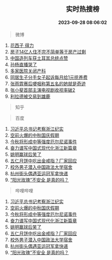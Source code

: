 <div align="center"><h2>实时热搜榜</h2><h4>2023-09-28 08:06:02</h4></div>

> 微博  

1. [花西子 得力](https://s.weibo.com/weibo?q=%E8%8A%B1%E8%A5%BF%E5%AD%90%20%E5%BE%97%E5%8A%9B&t=31&band_rank=1&Refer=top)<br />
2. [房子14亿人住不完不简单等于房产过剩](https://s.weibo.com/weibo?q=%23%E6%88%BF%E5%AD%9014%E4%BA%BF%E4%BA%BA%E4%BD%8F%E4%B8%8D%E5%AE%8C%E4%B8%8D%E7%AE%80%E5%8D%95%E7%AD%89%E4%BA%8E%E6%88%BF%E4%BA%A7%E8%BF%87%E5%89%A9%23&t=31&band_rank=2&Refer=top)<br />
3. [中国造列车获土耳其总统点赞](https://s.weibo.com/weibo?q=%23%E4%B8%AD%E5%9B%BD%E9%80%A0%E5%88%97%E8%BD%A6%E8%8E%B7%E5%9C%9F%E8%80%B3%E5%85%B6%E6%80%BB%E7%BB%9F%E7%82%B9%E8%B5%9E%23&t=31&band_rank=3&Refer=top)<br />
4. [孙杨直播哭了](https://s.weibo.com/weibo?q=%23%E5%AD%99%E6%9D%A8%E7%9B%B4%E6%92%AD%E5%93%AD%E4%BA%86%23&t=31&band_rank=4&Refer=top)<br />
5. [多家医院关闭产科](https://s.weibo.com/weibo?q=%23%E5%A4%9A%E5%AE%B6%E5%8C%BB%E9%99%A2%E5%85%B3%E9%97%AD%E4%BA%A7%E7%A7%91%23&t=31&band_rank=5&Refer=top)<br />
6. [同居生子分手女子起诉每月给1元抚养费](https://s.weibo.com/weibo?q=%23%E5%90%8C%E5%B1%85%E7%94%9F%E5%AD%90%E5%88%86%E6%89%8B%E5%A5%B3%E5%AD%90%E8%B5%B7%E8%AF%89%E6%AF%8F%E6%9C%88%E7%BB%991%E5%85%83%E6%8A%9A%E5%85%BB%E8%B4%B9%23&t=31&band_rank=6&Refer=top)<br />
7. [张雨霏赛后哽咽称第五名的她就是奇迹](https://s.weibo.com/weibo?q=%23%E5%BC%A0%E9%9B%A8%E9%9C%8F%E8%B5%9B%E5%90%8E%E5%93%BD%E5%92%BD%E7%A7%B0%E7%AC%AC%E4%BA%94%E5%90%8D%E7%9A%84%E5%A5%B9%E5%B0%B1%E6%98%AF%E5%A5%87%E8%BF%B9%23&t=31&band_rank=7&Refer=top)<br />
8. [张小斐首部主演电视剧收视率破2](https://s.weibo.com/weibo?q=%23%E5%BC%A0%E5%B0%8F%E6%96%90%E9%A6%96%E9%83%A8%E4%B8%BB%E6%BC%94%E7%94%B5%E8%A7%86%E5%89%A7%E6%94%B6%E8%A7%86%E7%8E%87%E7%A0%B42%23&t=31&band_rank=8&Refer=top)<br />
9. [利拉德被交易到雄鹿](https://s.weibo.com/weibo?q=%23%E5%88%A9%E6%8B%89%E5%BE%B7%E8%A2%AB%E4%BA%A4%E6%98%93%E5%88%B0%E9%9B%84%E9%B9%BF%23&t=31&band_rank=9&Refer=top)<br />

> 知乎  


> 百度  

1. [习近平总书记考察浙江纪实](https://www.baidu.com/s?wd=%E4%B9%A0%E8%BF%91%E5%B9%B3%E6%80%BB%E4%B9%A6%E8%AE%B0%E8%80%83%E5%AF%9F%E6%B5%99%E6%B1%9F%E7%BA%AA%E5%AE%9E&sa=fyb_news&rsv_dl=fyb_news)<br />
2. [空前火爆的中秋国庆假期](https://www.baidu.com/s?wd=%E7%A9%BA%E5%89%8D%E7%81%AB%E7%88%86%E7%9A%84%E4%B8%AD%E7%A7%8B%E5%9B%BD%E5%BA%86%E5%81%87%E6%9C%9F&sa=fyb_news&rsv_dl=fyb_news)<br />
3. [今秋将形成中等强度厄尔尼诺事件](https://www.baidu.com/s?wd=%E4%BB%8A%E7%A7%8B%E5%B0%86%E5%BD%A2%E6%88%90%E4%B8%AD%E7%AD%89%E5%BC%BA%E5%BA%A6%E5%8E%84%E5%B0%94%E5%B0%BC%E8%AF%BA%E4%BA%8B%E4%BB%B6&sa=fyb_news&rsv_dl=fyb_news)<br />
4. [奋力谱写中国式现代化浙江新篇章](https://www.baidu.com/s?wd=%E5%A5%8B%E5%8A%9B%E8%B0%B1%E5%86%99%E4%B8%AD%E5%9B%BD%E5%BC%8F%E7%8E%B0%E4%BB%A3%E5%8C%96%E6%B5%99%E6%B1%9F%E6%96%B0%E7%AF%87%E7%AB%A0&sa=fyb_news&rsv_dl=fyb_news)<br />
5. [姚明赢球后笑了](https://www.baidu.com/s?wd=%E5%A7%9A%E6%98%8E%E8%B5%A2%E7%90%83%E5%90%8E%E7%AC%91%E4%BA%86&sa=fyb_news&rsv_dl=fyb_news)<br />
6. [五仁月饼中吃出金戒指？厂家回应](https://www.baidu.com/s?wd=%E4%BA%94%E4%BB%81%E6%9C%88%E9%A5%BC%E4%B8%AD%E5%90%83%E5%87%BA%E9%87%91%E6%88%92%E6%8C%87%EF%BC%9F%E5%8E%82%E5%AE%B6%E5%9B%9E%E5%BA%94&sa=fyb_news&rsv_dl=fyb_news)<br />
7. [校外男子潜入中国政法大学宿舍](https://www.baidu.com/s?wd=%E6%A0%A1%E5%A4%96%E7%94%B7%E5%AD%90%E6%BD%9C%E5%85%A5%E4%B8%AD%E5%9B%BD%E6%94%BF%E6%B3%95%E5%A4%A7%E5%AD%A6%E5%AE%BF%E8%88%8D&sa=fyb_news&rsv_dl=fyb_news)<br />
8. [杭州街头偶遇亚运冠军拿快递](https://www.baidu.com/s?wd=%E6%9D%AD%E5%B7%9E%E8%A1%97%E5%A4%B4%E5%81%B6%E9%81%87%E4%BA%9A%E8%BF%90%E5%86%A0%E5%86%9B%E6%8B%BF%E5%BF%AB%E9%80%92&sa=fyb_news&rsv_dl=fyb_news)<br />
9. [“阳光玫瑰”不安全 是真的吗？](https://www.baidu.com/s?wd=%E2%80%9C%E9%98%B3%E5%85%89%E7%8E%AB%E7%91%B0%E2%80%9D%E4%B8%8D%E5%AE%89%E5%85%A8+%E6%98%AF%E7%9C%9F%E7%9A%84%E5%90%97%EF%BC%9F&sa=fyb_news&rsv_dl=fyb_news)<br />

> 哔哩哔哩  

1. [习近平总书记考察浙江纪实](https://www.baidu.com/s?wd=%E4%B9%A0%E8%BF%91%E5%B9%B3%E6%80%BB%E4%B9%A6%E8%AE%B0%E8%80%83%E5%AF%9F%E6%B5%99%E6%B1%9F%E7%BA%AA%E5%AE%9E&sa=fyb_news&rsv_dl=fyb_news)<br />
2. [空前火爆的中秋国庆假期](https://www.baidu.com/s?wd=%E7%A9%BA%E5%89%8D%E7%81%AB%E7%88%86%E7%9A%84%E4%B8%AD%E7%A7%8B%E5%9B%BD%E5%BA%86%E5%81%87%E6%9C%9F&sa=fyb_news&rsv_dl=fyb_news)<br />
3. [今秋将形成中等强度厄尔尼诺事件](https://www.baidu.com/s?wd=%E4%BB%8A%E7%A7%8B%E5%B0%86%E5%BD%A2%E6%88%90%E4%B8%AD%E7%AD%89%E5%BC%BA%E5%BA%A6%E5%8E%84%E5%B0%94%E5%B0%BC%E8%AF%BA%E4%BA%8B%E4%BB%B6&sa=fyb_news&rsv_dl=fyb_news)<br />
4. [奋力谱写中国式现代化浙江新篇章](https://www.baidu.com/s?wd=%E5%A5%8B%E5%8A%9B%E8%B0%B1%E5%86%99%E4%B8%AD%E5%9B%BD%E5%BC%8F%E7%8E%B0%E4%BB%A3%E5%8C%96%E6%B5%99%E6%B1%9F%E6%96%B0%E7%AF%87%E7%AB%A0&sa=fyb_news&rsv_dl=fyb_news)<br />
5. [姚明赢球后笑了](https://www.baidu.com/s?wd=%E5%A7%9A%E6%98%8E%E8%B5%A2%E7%90%83%E5%90%8E%E7%AC%91%E4%BA%86&sa=fyb_news&rsv_dl=fyb_news)<br />
6. [五仁月饼中吃出金戒指？厂家回应](https://www.baidu.com/s?wd=%E4%BA%94%E4%BB%81%E6%9C%88%E9%A5%BC%E4%B8%AD%E5%90%83%E5%87%BA%E9%87%91%E6%88%92%E6%8C%87%EF%BC%9F%E5%8E%82%E5%AE%B6%E5%9B%9E%E5%BA%94&sa=fyb_news&rsv_dl=fyb_news)<br />
7. [校外男子潜入中国政法大学宿舍](https://www.baidu.com/s?wd=%E6%A0%A1%E5%A4%96%E7%94%B7%E5%AD%90%E6%BD%9C%E5%85%A5%E4%B8%AD%E5%9B%BD%E6%94%BF%E6%B3%95%E5%A4%A7%E5%AD%A6%E5%AE%BF%E8%88%8D&sa=fyb_news&rsv_dl=fyb_news)<br />
8. [杭州街头偶遇亚运冠军拿快递](https://www.baidu.com/s?wd=%E6%9D%AD%E5%B7%9E%E8%A1%97%E5%A4%B4%E5%81%B6%E9%81%87%E4%BA%9A%E8%BF%90%E5%86%A0%E5%86%9B%E6%8B%BF%E5%BF%AB%E9%80%92&sa=fyb_news&rsv_dl=fyb_news)<br />
9. [“阳光玫瑰”不安全 是真的吗？](https://www.baidu.com/s?wd=%E2%80%9C%E9%98%B3%E5%85%89%E7%8E%AB%E7%91%B0%E2%80%9D%E4%B8%8D%E5%AE%89%E5%85%A8+%E6%98%AF%E7%9C%9F%E7%9A%84%E5%90%97%EF%BC%9F&sa=fyb_news&rsv_dl=fyb_news)<br />
